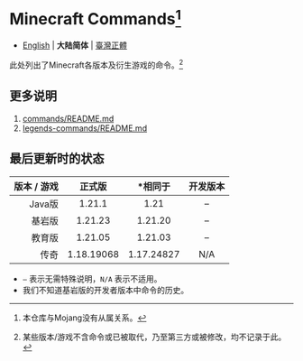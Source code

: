 # Minecraft Commands[^1]
* [English](README.md) | **大陆简体** | [臺灣正體](README-tw.md)

此处列出了Minecraft各版本及衍生游戏的命令。[^2]

## 更多说明
1. [commands/README.md](commands/README.md)
2. [legends-commands/README.md](legends-commands/README.md)

## 最后更新时的状态
| 版本 / 游戏 |    正式版     |    *相同于    | 开发版本 |
|--------:|:----------:|:----------:|:----:|
|   Java版 |   1.21.1   |    1.21    |  –   |
|     基岩版 |  1.21.23   |  1.21.20   |  –   |
|     教育版 |  1.21.05   |  1.21.03   |  –   |
|      传奇 | 1.18.19068 | 1.17.24827 | N/A  |
* `–` 表示无需特殊说明，`N/A` 表示不适用。
* 我们不知道基岩版的开发者版本中命令的历史。

[^1]: 本仓库与Mojang没有从属关系。
[^2]: 某些版本/游戏不含命令或已被取代，乃至第三方或被修改，均不记录于此。
